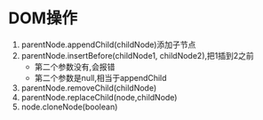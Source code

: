 # DOM操作

1. parentNode.appendChild(childNode)添加子节点
2. parentNode.insertBefore(childNode1, childNode2),把1插到2之前
	* 第二个参数没有,会报错
	* 第二个参数是null,相当于appendChild
3. parentNode.removeChild(childNode)
4. parentNode.replaceChild(node,childNode)
5. node.cloneNode(boolean)

